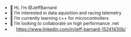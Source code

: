- 👋 Hi, I’m @JeffBarnard
- 👀 I’m interested in data aquisition and racing telemetry
- 🌱 I’m currently learning c++ for microcontrollers
- 💞️ I’m looking to collaborate on high performance .net
- <img src=https://content.linkedin.com/content/dam/me/business/en-us/amp/brand-site/v2/bg/LI-Bug.svg.original.svg height=16 />  https://www.linkedin.com/in/jeff-barnard-15241430b/

<!---
JeffBarnard/JeffBarnard is a ✨ special ✨ repository because its `README.md` (this file) appears on your GitHub profile.
You can click the Preview link to take a look at your changes.
--->
